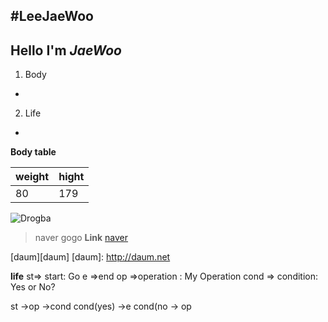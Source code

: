 #LeeJaeWoo
----
Hello I'm  *JaeWoo*
--
1. Body
-
2. Life
-
**Body table**

weight   |  hight
-------- | ---
  80     | 179
 ![Drogba](http://timetree.zumst.com/2013/09/05/00/190e778477894d9f8f6af805a879990b.jpg )

>naver gogo
**Link**
[naver](http://naver.com)

[daum][daum]
[daum]: http://daum.net 

**life**
st=> start: Go
e =>end
op =>operation : My Operation
cond => condition: Yes or No?

st ->op ->cond
cond(yes) ->e
cond(no -> op
